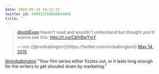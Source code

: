 ```yaml
---
date: 2015-05-14 14:12:22
twitter_id: 598913759688654848
title: ''
---
```


<blockquote class="twitter-tweet"><p lang="en" dir="ltr"><a href="https://twitter.com/oddEvan?ref_src=twsrc%5Etfw">@oddEvan</a> haven&#39;t read and wouldn&#39;t understand but thought you&#39;d wanna see this: <a href="http://t.co/Cb1rBwYjxY">http://t.co/Cb1rBwYjxY</a></p>&mdash; ron ([@ronbabington](https://twitter.com/ronbabington)) <a href="https://twitter.com/ronbabington/status/598902830997630976?ref_src=twsrc%5Etfw">May 14, 2015</a></blockquote>
<script async src="https://platform.twitter.com/widgets.js" charset="utf-8"></script>

[@ronbabington](https://twitter.com/ronbabington) "Your film series either fizzles out, or it lasts long enough for the writers to get shouted down by marketing."
